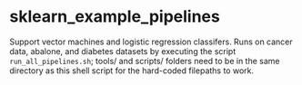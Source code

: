 # sklearn_example_pipelines

Support vector machines and logistic regression classifers. Runs on cancer data, abalone, and diabetes datasets by executing the script `run_all_pipelines.sh`; tools/ and scripts/ folders need to be in the same directory as this shell script for the hard-coded filepaths to work.
